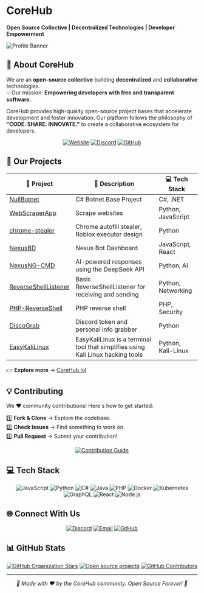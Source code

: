 # CoreHub

**Open Source Collective | Decentralized Technologies | Developer Empowerment**

![Profile Banner](https://img.shields.io/badge/CoreHub-Innovation-8A2BE2)

## 🌟 About CoreHub

We are an **open-source collective** building **decentralized** and **collaborative** technologies.  
💡 Our mission: **Empowering developers with free and transparent software.**

CoreHub provides high-quality open-source project bases that accelerate development and foster innovation. Our platform follows the philosophy of **"CODE. SHARE. INNOVATE."** to create a collaborative ecosystem for developers.

<div align="center">
  
[![Website](https://img.shields.io/badge/Visit-CoreHub.lol-8A2BE2?style=for-the-badge&logo=globe)](https://corehub.lol)
[![Discord](https://img.shields.io/badge/Discord-Join_Community-5865F2?style=for-the-badge&logo=discord)](https://discord.gg/qTARBRGNhH)
[![GitHub](https://img.shields.io/badge/GitHub-Organization-181717?style=for-the-badge&logo=github)](https://github.com/CoreHub-lol)
  
</div>

## 🚀 Our Projects

| 🔗 Project | 🌟 Description | 💻 Tech Stack |
|---------|--------------|-------------|
| [NullBotnet](https://github.com/CoreHub-lol/NullBotnet) | C# Botnet Base Project | C#, .NET |
| [WebScraperApp](https://github.com/CoreHub-lol/website-scrapper) | Scrape websites  | Python, JavaScript |
| [chrome-stealer](https://github.com/CoreHub-lol/chrome-stealer) | Chrome autofill stealer, Roblox executor design | Python |
| [NexusBD](https://github.com/CoreHub-lol/NexusBD) | Nexus Bot Dashboard | JavaScript, React |
| [NexusNG-CMD](https://github.com/CoreHub-lol/NexusNG-CMD) | AI-powered responses using the DeepSeek API | Python, AI |
| [ReverseShellListener](https://github.com/CoreHub-lol/ReverseShellListener) | Basic ReverseShellListener for receiving and sending | Python, Networking |
| [PHP-ReverseShell](https://github.com/CoreHub-lol/PHP-ReverseShell) | PHP reverse shell  | PHP, Security |
| [DiscoGrab](https://github.com/CoreHub-lol/discograb) | Discord token and personal info grabber | Python |
| [EasyKaliLinux](https://github.com/CoreHub-lol/easykalilinux) | EasyKaliLinux is a terminal tool that simplifies using Kali Linux hacking tools | Python, Kali-Linux |

👉 **Explore more** → [CoreHub.lol](https://CoreHub.lol)

## 💡 Contributing

We ❤️ community contributions! Here's how to get started:  

1️⃣ **Fork & Clone** → Explore the codebase.  
2️⃣ **Check Issues** → Find something to work on.  
3️⃣ **Pull Request** → Submit your contribution!  

<div align="center">
  
[![Contribution Guide](https://img.shields.io/badge/Read-Contribution_Guide-blue?style=for-the-badge&logo=bookstack)](https://github.com/CoreHub-lol/.github/blob/main/CONTRIBUTING.md)
  
</div>

## 💻 Tech Stack

<div align="center">
  
![JavaScript](https://img.shields.io/badge/-JavaScript-F7DF1E?style=flat-square&logo=javascript&logoColor=black)
![Python](https://img.shields.io/badge/-Python-3776AB?style=flat-square&logo=python&logoColor=white)
![C#](https://img.shields.io/badge/-C%23-239120?style=flat-square&logo=c-sharp&logoColor=white)
![Java](https://img.shields.io/badge/-Java-007396?style=flat-square&logo=java&logoColor=white)
![PHP](https://img.shields.io/badge/-PHP-777BB4?style=flat-square&logo=php&logoColor=white)
![Docker](https://img.shields.io/badge/-Docker-2496ED?style=flat-square&logo=docker&logoColor=white)
![Kubernetes](https://img.shields.io/badge/-Kubernetes-326CE5?style=flat-square&logo=kubernetes&logoColor=white)
![GraphQL](https://img.shields.io/badge/-GraphQL-E10098?style=flat-square&logo=graphql&logoColor=white)
![React](https://img.shields.io/badge/-React-61DAFB?style=flat-square&logo=react&logoColor=black)
![Node.js](https://img.shields.io/badge/-Node.js-339933?style=flat-square&logo=node.js&logoColor=white)
  
</div>

## 🌐 Connect With Us

<div align="center">
  
[![Discord](https://img.shields.io/badge/Discord-Join_the_Chat-5865F2?style=for-the-badge&logo=discord)](https://discord.gg/qTARBRGNhH)
[![Email](https://img.shields.io/badge/Email-contact@corehub.lol-D14836?style=for-the-badge&logo=gmail&logoColor=white)](mailto:contact@corehub.lol)
[![GitHub](https://img.shields.io/badge/GitHub-Follow_Us-181717?style=for-the-badge&logo=github)](https://github.com/CoreHub-lol)
  
</div>

## 📊 GitHub Stats

<div align="center">
  
[![GitHub Organization Stars](https://img.shields.io/github/stars/CoreHub-lol?style=for-the-badge&label=Organization%20Stars&logo=github)](https://github.com/CoreHub-lol)
[![Open source projects](https://img.shields.io/badge/Repositories-9+-blue?style=for-the-badge&logo=github)](https://github.com/orgs/CoreHub-lol/repositories)
[![GitHub Contributors](https://img.shields.io/badge/Contributors-Growing_Community-success?style=for-the-badge&logo=github)](https://github.com/CoreHub-lol)
  
</div>

---

<div align="center">
  <i>🚀 Made with ❤️ by the CoreHub community. Open Source Forever! 🚀</i>
</div>
